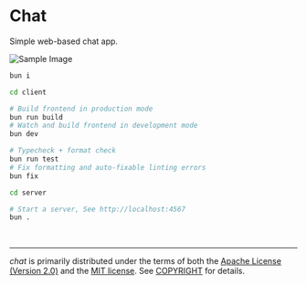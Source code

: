 Chat
========
Simple web-based chat app.

![Sample Image]

```bash
bun i
```
```bash
cd client

# Build frontend in production mode
bun run build
# Watch and build frontend in development mode
bun dev

# Typecheck + format check
bun run test
# Fix formatting and auto-fixable linting errors
bun fix
```
```bash
cd server

# Start a server, See http://localhost:4567
bun .
```

&nbsp;

--------
*chat* is primarily distributed under the terms of both the [Apache License
(Version 2.0)] and the [MIT license]. See [COPYRIGHT] for details.

[Sample Image]: https://i.hyeon.me/chat/sample.png
[Apache License (Version 2.0)]: LICENSE-APACHE
[MIT license]: LICENSE-MIT
[COPYRIGHT]: COPYRIGHT
